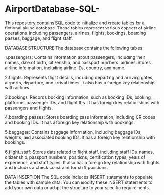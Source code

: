 # AirportDatabase-SQL-
This repository contains SQL code to initialize and create tables for a fictional airline database. 
These tables represent various aspects of airline operations, including passengers, airlines, flights, bookings, boarding passes, baggage, and flight staff.

DATABASE STRUCTURE
The database contains the following tables:

1.passengers: Contains information about passengers, including their names, date of birth, citizenship, and passport numbers.
airlines: Stores airline information, including airline IDs, country, and name.

2.flights: Represents flight details, including departing and arriving gates, airports, departure, and arrival times. It also has a foreign key relationship with airlines.

3.bookings: Records booking information, such as booking IDs, booking platforms, passenger IDs, and flight IDs. It has foreign key relationships with passengers and flights.

4.boarding_passes: Stores boarding pass information, including QR codes and booking IDs. It has a foreign key relationship with bookings.

5.baggages: Contains baggage information, including baggage IDs, weights, and associated booking IDs. It has a foreign key relationship with bookings.

6.flight_staff: Stores data related to flight staff, including staff IDs, names, citizenship, passport numbers, positions, certification types, years of experience, and staff types. It also has a foreign key relationship with flights and includes a check constraint for staff positions.

DATA INSERTION
The SQL code includes INSERT statements to populate the tables with sample data. You can modify these INSERT statements to add your own data or adapt the structure to your specific requirements.

